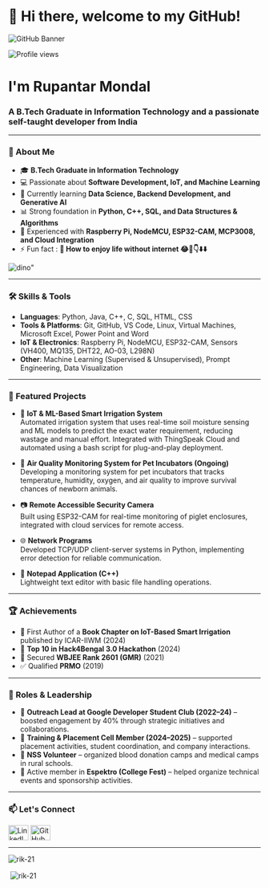 
<!--
# Hey there 👋

<img src="https://raw.githubusercontent.com/sagar-viradiya/sagar-viradiya/master/resources/banner.png" alt="I'm Rupantar Mondal">

<p > 
  Visitor count<br>
  <img src="https://profile-counter.glitch.me/rik-21/count.svg" />
</p>
<h1 > I'm <b>Rupantar Mondal</b>
</h1>
<h3 >A passionate self-taught developer from India</h3>
<!-- 
<p align="left"> <img src="https://komarev.com/ghpvc/?username=rik-21&label=Profile%20views&color=0e75b6&style=flat" alt="rik-21" /> </p> 


- 🌱 I’m currently learning **Nodejs & React Native**

- 🤝 I’m looking for help with **Blockchian**

- 👨‍💻 Almost all of my projects are available at [https://github.com/Rik-21](https://github.com/Rik-21)

- 💬 Ask me about **Frontend**

- 📫 How to reach me **rupantarkirnahar@gmail.com**

- ⚡ Fun fact : **👀 How to enjoy life without internet 😂🤣👇⬇️⬇️**

![dino](https://user-images.githubusercontent.com/96531009/199090351-42c3bb73-f086-4fab-a849-e25586c1336a.gif)"

<h3 align="left">Connect with me:</h3>
<p align="left">
<a href="https://linkedin.com/in/https://www.linkedin.com/in/rupantar-mondal-397268225/" target="blank"><img align="center" src="https://raw.githubusercontent.com/rahuldkjain/github-profile-readme-generator/master/src/images/icons/Social/linked-in-alt.svg" alt="https://www.linkedin.com/in/rupantar-mondal-397268225/" height="30" width="40" /></a>
<a href="https://fb.com/https://www.facebook.com/profile.php?id=100074773836430" target="blank"><img align="center" src="https://raw.githubusercontent.com/rahuldkjain/github-profile-readme-generator/master/src/images/icons/Social/facebook.svg" alt="https://www.facebook.com/profile.php?id=100074773836430" height="30" width="40" /></a>
<a href="https://instagram.com/https://www.instagram.com/_rupantar_21?r=nametag" target="blank"><img align="center" src="https://raw.githubusercontent.com/rahuldkjain/github-profile-readme-generator/master/src/images/icons/Social/instagram.svg" alt="https://www.instagram.com/_rupantar_21?r=nametag" height="30" width="40" /></a>
</p>

<h3 align="left">Languages and Tools:</h3>
<p align="left"> <a href="https://www.cprogramming.com/" target="_blank" rel="noreferrer"> <img src="https://raw.githubusercontent.com/devicons/devicon/master/icons/c/c-original.svg" alt="c" width="40" height="40"/> </a> <a href="https://www.w3schools.com/cpp/" target="_blank" rel="noreferrer"> <img src="https://raw.githubusercontent.com/devicons/devicon/master/icons/cplusplus/cplusplus-original.svg" alt="cplusplus" width="40" height="40"/> </a> <a href="https://www.w3schools.com/css/" target="_blank" rel="noreferrer"> <img src="https://raw.githubusercontent.com/devicons/devicon/master/icons/css3/css3-original-wordmark.svg" alt="css3" width="40" height="40"/> </a> <a href="https://www.figma.com/" target="_blank" rel="noreferrer"> <img src="https://www.vectorlogo.zone/logos/figma/figma-icon.svg" alt="figma" width="40" height="40"/> </a> <a href="https://git-scm.com/" target="_blank" rel="noreferrer"> <img src="https://www.vectorlogo.zone/logos/git-scm/git-scm-icon.svg" alt="git" width="40" height="40"/> </a> <a href="https://www.w3.org/html/" target="_blank" rel="noreferrer"> <img src="https://raw.githubusercontent.com/devicons/devicon/master/icons/html5/html5-original-wordmark.svg" alt="html5" width="40" height="40"/> </a> <a href="https://developer.mozilla.org/en-US/docs/Web/JavaScript" target="_blank" rel="noreferrer"> <img src="https://raw.githubusercontent.com/devicons/devicon/master/icons/javascript/javascript-original.svg" alt="javascript" width="40" height="40"/> </a> </p>

<p><img align="left" src="https://github-readme-stats.vercel.app/api/top-langs?username=rik-21&show_icons=true&locale=en&layout=compact&theme=tokyonight" alt="rik-21" /></p>
<br>

<p>&nbsp;<img align="center" src="https://github-readme-stats.vercel.app/api?username=rik-21&show_icons=true&locale=en&layout=compact&theme=tokyonight" alt="rik-21" /></p>

-->



# 👋 Hi there, welcome to my GitHub!

<img src="https://raw.githubusercontent.com/sagar-viradiya/sagar-viradiya/master/resources/banner.png" alt="GitHub Banner">

<p align="left">
  <img src="https://komarev.com/ghpvc/?username=rik-21&label=Profile%20views&color=0e75b6&style=flat" alt="Profile views" />
</p>

<h1>I'm <b>Rupantar Mondal</b></h1>
<h3>A B.Tech Graduate in Information Technology and a passionate self-taught developer from India</h3>

---

### 🚀 About Me
- 🎓 **B.Tech Graduate in Information Technology**   
- 💻 Passionate about **Software Development, IoT, and Machine Learning**  
- 🌱 Currently learning **Data Science, Backend Development, and Generative AI**  
- 📊 Strong foundation in **Python, C++, SQL, and Data Structures & Algorithms**  
- 🔧 Experienced with **Raspberry Pi, NodeMCU, ESP32-CAM, MCP3008, and Cloud Integration**
- ⚡ Fun fact : **👀 How to enjoy life without internet 😂🤣👇⬇️⬇️**

![dino](https://user-images.githubusercontent.com/96531009/199090351-42c3bb73-f086-4fab-a849-e25586c1336a.gif)"


---

### 🛠️ Skills & Tools
- **Languages**: Python, Java, C++, C, SQL, HTML, CSS  
- **Tools & Platforms**: Git, GitHub, VS Code, Linux, Virtual Machines, Microsoft Excel, Power Point and Word
- **IoT & Electronics**: Raspberry Pi, NodeMCU, ESP32-CAM, Sensors (VH400, MQ135, DHT22, AO-03, L298N)  
- **Other**: Machine Learning (Supervised & Unsupervised), Prompt Engineering, Data Visualization  

---

### 📌 Featured Projects
- 🌿 **IoT & ML-Based Smart Irrigation System**  
  Automated irrigation system that uses real-time soil moisture sensing and ML models to predict the exact water requirement, reducing wastage and manual effort. Integrated with ThingSpeak Cloud and automated using a bash script for plug-and-play deployment.

- 🐾 **Air Quality Monitoring System for Pet Incubators (Ongoing)**  
  Developing a monitoring system for pet incubators that tracks temperature, humidity, oxygen, and air quality to improve survival chances of newborn animals.

- 📷 **Remote Accessible Security Camera**  
  Built using ESP32-CAM for real-time monitoring of piglet enclosures, integrated with cloud services for remote access.

- 🌐 **Network Programs**  
  Developed TCP/UDP client-server systems in Python, implementing error detection for reliable communication.

- 📝 **Notepad Application (C++)**  
  Lightweight text editor with basic file handling operations.

---

### 🏆 Achievements
- 📖 First Author of a **Book Chapter on IoT-Based Smart Irrigation** published by ICAR-IIWM (2024)  
- 🏅 **Top 10 in Hack4Bengal 3.0 Hackathon** (2024)  
- 🎯 Secured **WBJEE Rank 2601 (GMR)** (2021)  
- ✅ Qualified **PRMO** (2019)

---

### 🤝 Roles & Leadership
- 📌 **Outreach Lead at Google Developer Student Club (2022–24)** – boosted engagement by 40% through strategic initiatives and collaborations.  
- 📌 **Training & Placement Cell Member (2024–2025)** – supported placement activities, student coordination, and company interactions.  
- 📌 **NSS Volunteer** – organized blood donation camps and medical camps in rural schools.  
- 📌 Active member in **Espektro (College Fest)** – helped organize technical events and sponsorship activities.  


---

### 📫 Let's Connect
<p align="left">
<a href="https://linkedin.com/in/rupantar-mondal-397268225" target="blank"><img align="center" src="https://raw.githubusercontent.com/rahuldkjain/github-profile-readme-generator/master/src/images/icons/Social/linked-in-alt.svg" alt="LinkedIn" height="30" width="40" /></a>
<a href="https://github.com/Rik-21" target="blank"><img align="center" src="https://raw.githubusercontent.com/rahuldkjain/github-profile-readme-generator/master/src/images/icons/Social/github.svg" alt="GitHub" height="30" width="40" /></a>
</p>

---

<p><img align="left" src="https://github-readme-stats.vercel.app/api/top-langs?username=rik-21&show_icons=true&locale=en&layout=compact&theme=tokyonight" alt="rik-21" /></p>
<br>

<p>&nbsp;<img align="center" src="https://github-readme-stats.vercel.app/api?username=rik-21&show_icons=true&locale=en&layout=compact&theme=tokyonight" alt="rik-21" /></p>
